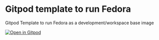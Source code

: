 Gitpod template to run Fedora
=============================

Gitpod Template to run Fedora as a development/workspace base image

[![Open in Gitpod](https://gitpod.io/button/open-in-gitpod.svg)](https://gitpod.io/#https://github.com/gbraad/gitpod-template-fedora)

